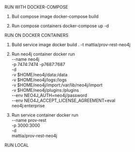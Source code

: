 RUN WITH DOCKER-COMPOSE
1) Buil compose image
    docker-compose build

2) Run compose containers
    docker-compose up -d

RUN ON DOCKER CONTAINERS
1) Build service image
    docker build . -t mattia/prov-rest-neo4j

2) Run neo4j container
    docker run \
        --name neo4j \
        -p 7474:7474 -p7687:7687 \
        -d \
        -v $HOME/neo4j/data:/data \
        -v $HOME/neo4j/logs:/logs \
        -v $HOME/neo4j/import:/var/lib/neo4j/import \
        -v $HOME/neo4j/plugins:/plugins \
        --env NEO4J_AUTH=neo4j/password \
        --env NEO4J_ACCEPT_LICENSE_AGREEMENT=eval \
        neo4j:enterprise

3) Run service container
    docker run \
        --name prov-rest \
        -p 3000:3000 \
        -d \
        mattia/prov-rest-neo4j


RUN LOCAL